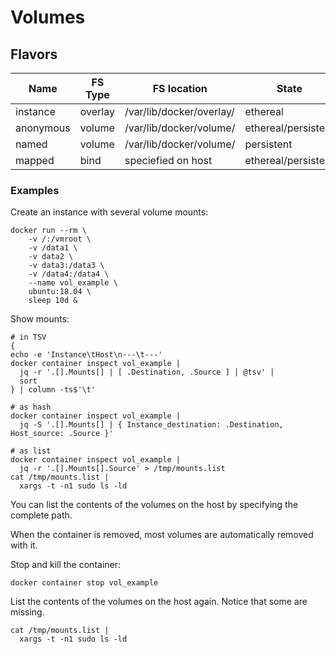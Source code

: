 # Volumes
## Flavors
| Name | FS Type | FS location | State |
| --- | --- | --- | --- |
| instance | overlay | /var/lib/docker/overlay/ | ethereal |
| anonymous | volume | /var/lib/docker/volume/ | ethereal/persistent |
| named | volume | /var/lib/docker/volume/ | persistent |
| mapped | bind | speciefied on host | ethereal/persistent |


### Examples
Create an instance with several volume mounts:
```
docker run --rm \
    -v /:/vmroot \
    -v /data1 \
    -v data2 \
    -v data3:/data3 \
    -v /data4:/data4 \
    --name vol_example \
    ubuntu:18.04 \
    sleep 10d &
```
Show mounts:
```
# in TSV
{
echo -e 'Instance\tHost\n---\t---'
docker container inspect vol_example |
  jq -r '.[].Mounts[] | [ .Destination, .Source ] | @tsv' |
  sort
} | column -ts$'\t'

# as hash
docker container inspect vol_example |
  jq -S '.[].Mounts[] | { Instance_destination: .Destination, Host_source: .Source }'

# as list
docker container inspect vol_example |
  jq -r '.[].Mounts[].Source' > /tmp/mounts.list
cat /tmp/mounts.list |
  xargs -t -n1 sudo ls -ld
```
You can list the contents of the volumes on the host by specifying the complete path.

When the container is removed, most volumes are automatically removed with it.

Stop and kill the container:
```
docker container stop vol_example
```
List the contents of the volumes on the host again.  Notice that some are missing.
```
cat /tmp/mounts.list |
  xargs -t -n1 sudo ls -ld
```
